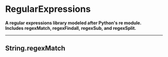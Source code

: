 # RegularExpressions

**A regular expressions library modeled after Python's re module.  
Includes regexMatch, regexFindall, regexSub, and regexSplit.**

---

## String.regexMatch
